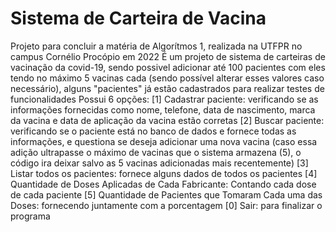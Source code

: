 # Sistema de Carteira de Vacina
Projeto para concluir a matéria de Algorítmos 1, realizada na UTFPR no campus Cornélio Procópio em 2022
É um projeto de sistema de carteiras de vacinação da covid-19, sendo possivel adicionar até 100 pacientes com eles tendo no máximo 5 vacinas cada
(sendo possível alterar esses valores caso necessário), alguns "pacientes" já estão cadastrados para realizar testes de funcionalidades
Possui 6 opções:
[1] Cadastrar paciente: verificando se as informações fornecidas como nome, telefone, data de nascimento, marca da vacina e data de aplicação da vacina estão corretas
[2] Buscar paciente: verificando se o paciente está no banco de dados e fornece todas as informações, e questiona se deseja adicionar uma nova vacina
(caso essa adição ultrapasse o máximo de vacinas que o sistema armazena (5), o código ira deixar salvo as 5 vacinas adicionadas mais recentemente)
[3] Listar todos os pacientes: fornece alguns dados de todos os pacientes
[4] Quantidade de Doses Aplicadas de Cada Fabricante: Contando cada dose de cada paciente
[5] Quantidade de Pacientes que Tomaram Cada uma das Doses: fornecendo juntamente com a porcentagem
[0] Sair: para finalizar o programa
